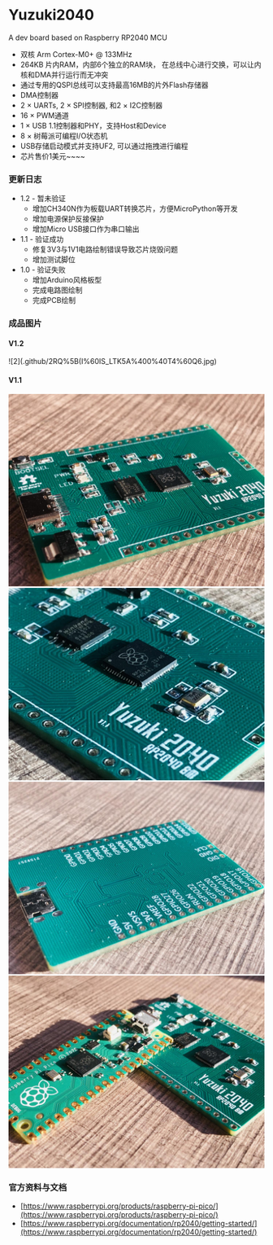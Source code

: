 # Yuzuki2040
A dev board based on Raspberry RP2040 MCU

* 双核 Arm Cortex-M0+ @ 133MHz
* 264KB 片内RAM，内部6个独立的RAM块， 在总线中心进行交换，可以让内核和DMA并行运行而无冲突
* 通过专用的QSPI总线可以支持最高16MB的片外Flash存储器
* DMA控制器
* 2 × UARTs, 2 × SPI控制器, 和2 × I2C控制器
* 16 × PWM通道
* 1 × USB 1.1控制器和PHY，支持Host和Device
* 8 × 树莓派可编程I/O状态机
* USB存储启动模式并支持UF2, 可以通过拖拽进行编程
* 芯片售价1美元~~~~

### 更新日志

* 1.2 - 暂未验证
    * 增加CH340N作为板载UART转换芯片，方便MicroPython等开发
    * 增加电源保护反接保护
    * 增加Micro USB接口作为串口输出
* 1.1 - 验证成功
    * 修复3V3与1V1电路绘制错误导致芯片烧毁问题
    * 增加测试脚位
* 1.0 - 验证失败
    * 增加Arduino风格板型
    * 完成电路图绘制
    * 完成PCB绘制

### 成品图片

#### V1.2
![2](.github/2RQ%5B(I%60IS_LTK5A%400%40T4%60Q6.jpg)

#### V1.1
![1](/.github/IMG_0548.JPG)
![1](/.github/IMG_0549.JPG)
![1](/.github/IMG_0550.JPG)
![1](/.github/IMG_0551.JPG)

### 官方资料与文档

* [https://www.raspberrypi.org/products/raspberry-pi-pico/](https://www.raspberrypi.org/products/raspberry-pi-pico/)
* [https://www.raspberrypi.org/documentation/rp2040/getting-started/](https://www.raspberrypi.org/documentation/rp2040/getting-started/)
